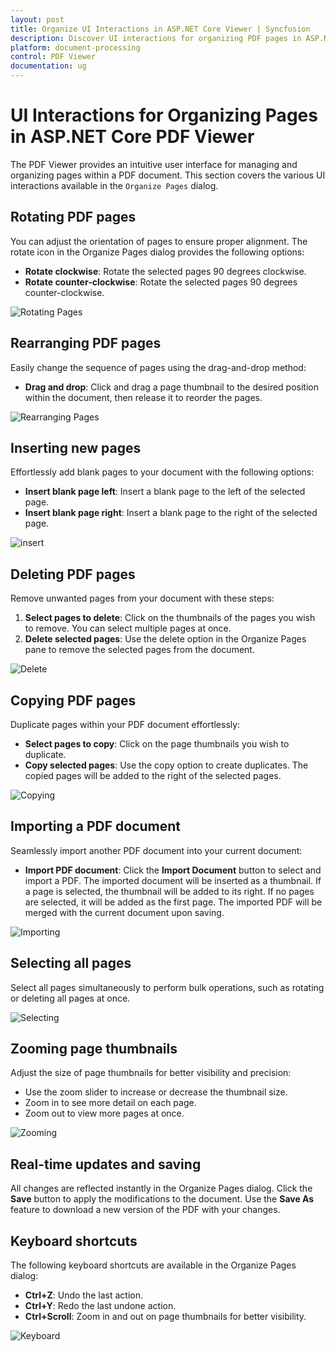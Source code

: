 ```yaml
---
layout: post
title: Organize UI Interactions in ASP.NET Core Viewer | Syncfusion
description: Discover UI interactions for organizing PDF pages in ASP.NET Core Viewer—rotate, reorder, insert, delete, and copy pages easily.
platform: document-processing
control: PDF Viewer
documentation: ug
---
```


# UI Interactions for Organizing Pages in ASP.NET Core PDF Viewer

The PDF Viewer provides an intuitive user interface for managing and organizing pages within a PDF document. This section covers the various UI interactions available in the `Organize Pages` dialog.



## Rotating PDF pages

You can adjust the orientation of pages to ensure proper alignment. The rotate icon in the Organize Pages dialog provides the following options:

*   **Rotate clockwise**: Rotate the selected pages 90 degrees clockwise.
*   **Rotate counter-clockwise**: Rotate the selected pages 90 degrees counter-clockwise.

![Rotating Pages](../images/rotate-rearrange.gif)

## Rearranging PDF pages

Easily change the sequence of pages using the drag-and-drop method:

*   **Drag and drop**: Click and drag a page thumbnail to the desired position within the document, then release it to reorder the pages.

![Rearranging Pages](../images/rotate-rearrange.gif)

## Inserting new pages

Effortlessly add blank pages to your document with the following options:

*   **Insert blank page left**: Insert a blank page to the left of the selected page.
*   **Insert blank page right**: Insert a blank page to the right of the selected page.

![insert](../images/insert-delete-copy.gif)

## Deleting PDF pages

Remove unwanted pages from your document with these steps:

1.  **Select pages to delete**: Click on the thumbnails of the pages you wish to remove. You can select multiple pages at once.
2.  **Delete selected pages**: Use the delete option in the Organize Pages pane to remove the selected pages from the document.

![Delete](../images/insert-delete-copy.gif)

## Copying PDF pages

Duplicate pages within your PDF document effortlessly:

*   **Select pages to copy**: Click on the page thumbnails you wish to duplicate.
*   **Copy selected pages**: Use the copy option to create duplicates. The copied pages will be added to the right of the selected pages.

![Copying](../images/insert-delete-copy.gif)

## Importing a PDF document

Seamlessly import another PDF document into your current document:

*   **Import PDF document**: Click the **Import Document** button to select and import a PDF. The imported document will be inserted as a thumbnail. If a page is selected, the thumbnail will be added to its right. If no pages are selected, it will be added as the first page. The imported PDF will be merged with the current document upon saving.

![Importing](../images/import.gif)

## Selecting all pages

Select all pages simultaneously to perform bulk operations, such as rotating or deleting all pages at once.

![Selecting](../images/selectall.png)

## Zooming page thumbnails

Adjust the size of page thumbnails for better visibility and precision:

*   Use the zoom slider to increase or decrease the thumbnail size.
*   Zoom in to see more detail on each page.
*   Zoom out to view more pages at once.

![Zooming](../images/zoomOrganize.png)

## Real-time updates and saving

All changes are reflected instantly in the Organize Pages dialog. Click the **Save** button to apply the modifications to the document. Use the **Save As** feature to download a new version of the PDF with your changes.

## Keyboard shortcuts

The following keyboard shortcuts are available in the Organize Pages dialog:

*   **Ctrl+Z**: Undo the last action.
*   **Ctrl+Y**: Redo the last undone action.
*   **Ctrl+Scroll**: Zoom in and out on page thumbnails for better visibility.

![Keyboard](../images/undo-redo.png)
